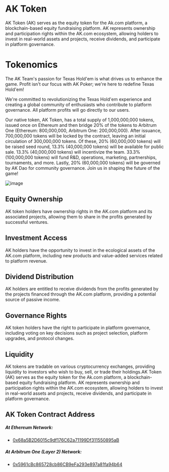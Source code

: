 # AK Token

AK Token (AK) serves as the equity token for the Ak.com platform, a blockchain-based equity fundraising platform. AK represents ownership and participation rights within the AK.com ecosystem, allowing holders to invest in real-world assets and projects, receive dividends, and participate in platform governance.

# Tokenomics
The AK Team's passion for Texas Hold'em is what drives us to enhance the game. Profit isn't our focus with AK Poker; we're here to redefine Texas Hold'em!

We're committed to revolutionizing the Texas Hold'em experience and creating a global community of enthusiasts who contribute to platform governance. All platform profits will go directly to our users.

Our native token, AK Token, has a total supply of 1,000,000,000 tokens, issued once on Ethereum and then bridge 20% of the tokens to Arbitrum One (Ethereum: 800,000,000, Arbitrum One: 200,000,000). After issuance, 700,000,000 tokens will be locked by the contract, leaving an initial circulation of 300,000,000 tokens. Of these, 20% (60,000,000 tokens) will be raised seed round, 13.3% (40,000,000 tokens) will be available for public sale. 13.3% (40,000,000 tokens) will incentivize the team. 33.3% (100,000,000 tokens) will fund R&D, operations, marketing, partnerships, tournaments, and more. Lastly, 20% (60,000,000 tokens) will be governed by AK Dao for community governance. Join us in shaping the future of the game!

![image](https://github.com/ak-poker/aktoken-contracts/assets/167274969/4fbd01a1-d6b2-4595-a202-0142e43a96a3)

## Equity Ownership

AK token holders have ownership rights in the AK.com platform and its associated projects, allowing them to share in the profits generated by successful ventures.

## Investment Access

AK holders have the opportunity to invest in the ecological assets of the AK.com platform, including new products and value-added services related to platform revenue.

## Dividend Distribution

AK holders are entitled to receive dividends from the profits generated by the projects financed through the AK.com platform, providing a potential source of passive income.

## Governance Rights

AK token holders have the right to participate in platform governance, including voting on key decisions such as project selection, platform upgrades, and protocol changes.

## Liquidity

AK tokens are tradable on various cryptocurrency exchanges, providing liquidity to investors who wish to buy, sell, or trade their holdings.AK Token (AK) serves as the equity token for the Ak.com platform, a blockchain-based equity fundraising platform. AK represents ownership and participation rights within the AK.com ecosystem, allowing holders to invest in real-world assets and projects, receive dividends, and participate in platform governance.

## AK Token Contract Address

##### At Ethereum Network: 
- [0x68a5B2D6015c9df176C62a71199Df311550895aB](https://etherscan.io/token/0x68a5B2D6015c9df176C62a71199Df311550895aB)

##### At Arbitrum One (Layer 2) Network: 
- [0x5961cBc865728cb86CB9eFa293e897a81fa94b64](https://arbiscan.io/token/0x5961cBc865728cb86CB9eFa293e897a81fa94b64)

